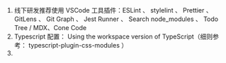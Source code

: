 1. 线下研发推荐使用 VSCode 工具插件：ESLint 、 stylelint 、 Prettier 、 GitLens 、 Git Graph 、 Jest Runner 、 Search node_modules 、 Todo Tree / MDX、Cone Code     
2. Typescript 配置： Using the workspace version of TypeScript（细则参考： typescript-plugin-css-modules ）    
3. 
